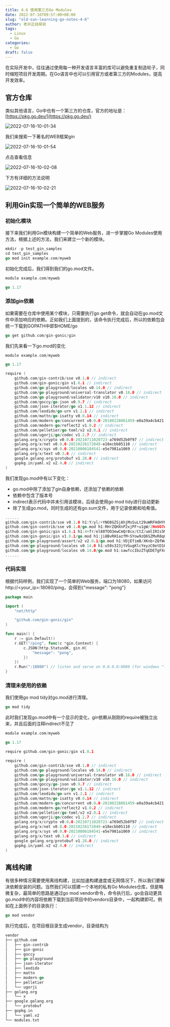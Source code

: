 ```yaml
---
title: 4.6 使用第三方Go Modules
date: 2022-07-16T09:57:00+08:00
slug: "old-sun-learning-go-notes-4-6"
author: 老孙正经胡说
tags:
  - Linux
  - Go
categories:
  - Go
draft: false
---
```


在实际开发中，往往通过使用每一种开发语言丰富的库可以避免重复制造轮子，同时缩短项目开发周期。在Go语言中也可以引用官方或者第三方的Modules，提高开发效率。

## 官方仓库

类似其他语言，Go中也有一个第三方的仓库，官方的地址是：[https://pkg.go.dev/](https://pkg.go.dev/)

![2022-07-16-10-01-34](/images/2022-07-16-10-01-34.png)

我们来搜索一下著名的WEB框架gin

![2022-07-16-10-01-54](/images/2022-07-16-10-01-54.png)

点击查看信息

![2022-07-16-10-02-08](/images/2022-07-16-10-02-08.png)

下方有详细的方法说明

![2022-07-16-10-02-21](/images/2022-07-16-10-02-21.png)

## 利用Gin实现一个简单的WEB服务

### 初始化模块

接下来我们利用Gin模块构建一个简单的Web服务，进一步掌握Go Modules使用方法，根据上述的方法，我们来建立一个新的模块。

```go
mkdir -p test_gin_samples
cd test_gin_samples
go mod init example.com/myweb
```

初始化完成后，我们得到我们的go.mod文件。

```go
module example.com/myweb

go 1.17
```

### 添加gin依赖

如果需要在仓库中使用某个模块，只需要执行go get命令，就会自动在go.mod文件中添加响应的依赖。正如我们上面提到的，该命令执行完成后，所以的依赖包会统一下载到GOPATH中即$HOME/go

```go
go get github.com/gin-gonic/gin
```

我们先来看一下go.mod的变化

```go
module example.com/myweb

go 1.17

require (
	github.com/gin-contrib/sse v0.1.0 // indirect
	github.com/gin-gonic/gin v1.8.1 // indirect
	github.com/go-playground/locales v0.14.0 // indirect
	github.com/go-playground/universal-translator v0.18.0 // indirect
	github.com/go-playground/validator/v10 v10.10.0 // indirect
	github.com/goccy/go-json v0.9.7 // indirect
	github.com/json-iterator/go v1.1.12 // indirect
	github.com/leodido/go-urn v1.2.1 // indirect
	github.com/mattn/go-isatty v0.0.14 // indirect
	github.com/modern-go/concurrent v0.0.0-20180228061459-e0a39a4cb421 // indirect
	github.com/modern-go/reflect2 v1.0.2 // indirect
	github.com/pelletier/go-toml/v2 v2.0.1 // indirect
	github.com/ugorji/go/codec v1.2.7 // indirect
	golang.org/x/crypto v0.0.0-20210711020723-a769d52b0f97 // indirect
	golang.org/x/net v0.0.0-20210226172049-e18ecbb05110 // indirect
	golang.org/x/sys v0.0.0-20210806184541-e5e7981a1069 // indirect
	golang.org/x/text v0.3.6 // indirect
	google.golang.org/protobuf v1.28.0 // indirect
	gopkg.in/yaml.v2 v2.4.0 // indirect
)
```

我们发现go.mod中有以下变化：

- go.mod中除了添加了gin自身依赖，还添加了依赖的依赖
- 依赖中包含了版本号
- indirect表示代码中并未引用该模块，后续会使用go mod tidy进行自动更新
- 除了生成go.mod，同时生成的还有go.sum文件，用于记录依赖和哈希值。

```go
......
github.com/gin-contrib/sse v0.1.0 h1:Y/yl/+YNO8GZSjAhjMsSuLt29uWRFHdHYUb5lYOV9qE=
github.com/gin-contrib/sse v0.1.0/go.mod h1:RHrZQHXnP2xjPF+u1gW/2HnVO7nvIa9PG3Gm+fLHvGI=
github.com/gin-gonic/gin v1.8.1 h1:4+fr/el88TOO3ewCmQr8cx/CtZ/umlIRIs5M4NTNjf8=
github.com/gin-gonic/gin v1.8.1/go.mod h1:ji8BvRH1azfM+SYow9zQ6SZMvR8qOMZHmsCuWR9tTTk=
github.com/go-playground/assert/v2 v2.0.1/go.mod h1:VDjEfimB/XKnb+ZQfWdccd7VUvScMdVu0Titje2rxJ4=
github.com/go-playground/locales v0.14.0 h1:u50s323jtVGugKlcYeyzC0etD1HifMjqmJqb8WugfUU=
github.com/go-playground/locales v0.14.0/go.mod h1:sawfccIbzZTqEDETgFXqTho0QybSa7l++s0DH+LDiLs=
......
```

### 代码实现

根据代码样例，我们实现了一个简单的Web服务，端口为18080，如果访问http://<your_ip>:18080/ping，会得到{"message": "pong"}

```go
package main

import (
	"net/http"

	"github.com/gin-gonic/gin"
)

func main() {
	r := gin.Default()
	r.GET("/ping", func(c *gin.Context) {
		c.JSON(http.StatusOK, gin.H{
			"message": "pong",
		})
	})
    r.Run(":18080") // listen and serve on 0.0.0.0:8080 (for windows "localhost:8080")
}
```

### 清理未使用的依赖

我们使用go mod tidy对go.mod进行清理。

```go
go mod tidy
```

此时我们发现go.mod中有一个显示的变化，gin依赖从刚刚的require被独立出来，并且后面的注释indirect不见了

```go
module example.com/myweb

go 1.17

require github.com/gin-gonic/gin v1.8.1

require (
	github.com/gin-contrib/sse v0.1.0 // indirect
	github.com/go-playground/locales v0.14.0 // indirect
	github.com/go-playground/universal-translator v0.18.0 // indirect
	github.com/go-playground/validator/v10 v10.10.0 // indirect
	github.com/goccy/go-json v0.9.7 // indirect
	github.com/json-iterator/go v1.1.12 // indirect
	github.com/leodido/go-urn v1.2.1 // indirect
	github.com/mattn/go-isatty v0.0.14 // indirect
	github.com/modern-go/concurrent v0.0.0-20180228061459-e0a39a4cb421 // indirect
	github.com/modern-go/reflect2 v1.0.2 // indirect
	github.com/pelletier/go-toml/v2 v2.0.1 // indirect
	github.com/ugorji/go/codec v1.2.7 // indirect
	golang.org/x/crypto v0.0.0-20210711020723-a769d52b0f97 // indirect
	golang.org/x/net v0.0.0-20210226172049-e18ecbb05110 // indirect
	golang.org/x/sys v0.0.0-20210806184541-e5e7981a1069 // indirect
	golang.org/x/text v0.3.6 // indirect
	google.golang.org/protobuf v1.28.0 // indirect
	gopkg.in/yaml.v2 v2.4.0 // indirect
)
```

## 离线构建

有很多种情况需要使用离线构建，比如加速构建速度或无网情况下，所以我们要解决依赖安装的问题。当然我们可以搭建一个本地的私有Go Modules仓库，但是略微复杂，最简单的思路是通过go mod vendor命令，命令执行后，go会自动更具go.mod中的内容将依赖下载到当前项目中的vendors目录中，一起构建即可。例如在上面例子的目录执行：

```go
go mod vendor
```

执行完成后，在项目根目录生成vendor，目录结构为

```go
vendor
├── github.com
│   ├── gin-contrib
│   ├── gin-gonic
│   ├── goccy
│   ├── go-playground
│   ├── json-iterator
│   ├── leodido
│   ├── mattn
│   ├── modern-go
│   ├── pelletier
│   └── ugorji
├── golang.org
│   └── x
├── google.golang.org
│   └── protobuf
├── gopkg.in
│   └── yaml.v2
└── modules.txt
```